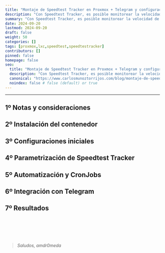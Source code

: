 ```yaml
---
title: "Montaje de Speedtest Tracker en Proxmox + Telegram y configuración"
description: "Con Speedtest Tracker, es posible monitorear la velocidad de tu conexión a Internet de manera sencilla. Esta herramienta permite realizar pruebas de velocidad automáticamente y recopilar datos sobre el rendimiento. En este artículo, veremos cómo instalar y configurar Speedtest Tracker en un contenedor LXC de Proxmox, detallando el proceso paso a paso para facilitar la configuraimplementación."
summary: "Con Speedtest Tracker, es posible monitorear la velocidad de tu conexión a Internet de manera sencilla. Esta herramienta permite realizar pruebas de velocidad automáticamente y recopilar datos sobre el rendimiento. En este artículo, veremos cómo instalar y configurar Speedtest Tracker en un contenedor LXC de Proxmox, detallando el proceso paso a paso para facilitar la configuraimplementación."
date: 2024-09-20
lastmod: 2024-09-20
draft: false
weight: 50
categories: []
tags: [proxmox,lxc,speedtest,speedtestracker]
contributors: []
pinned: false
homepage: false
seo:
  title: "Montaje de Speedtest Tracker en Proxmox + Telegram y configuración" # custom title (optional)
  description: "Con Speedtest Tracker, es posible monitorear la velocidad de tu conexión a Internet de manera sencilla. Esta herramienta permite realizar pruebas de velocidad automáticamente y recopilar datos sobre el rendimiento. En este artículo, veremos cómo instalar y configurar Speedtest Tracker en un contenedor LXC de Proxmox, detallando el proceso paso a paso para facilitar la configuraimplementación." # custom description (recommended)
  canonical: "https://www.carlosmunoztorrijos.com/blog/montaje-de-speedtest-tracker-en-proxmox--telegram-y-configuración/" # custom canonical URL (optional)
  noindex: false # false (default) or true
---
```

---
## 1º Notas y consideraciones
## 2º Instalación del contenedor
## 3º Configuraciones iniciales
## 4º Parametrización de Speedtest Tracker
## 5º Automatización y CronJobs
## 6º Integración con Telegram
## 7º Resultados


<br><br><br><br>
>*Saludos, amdr0meda*